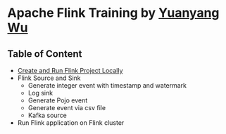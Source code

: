 # Apache Flink Training by [Yuanyang Wu](https://github.com/yuanyangwu)

## Table of Content

- [Create and Run Flink Project Locally](10_Create_And_Run_Flink_Project_Locally.md)
- Flink Source and Sink
  - Generate integer event with timestamp and watermark
  - Log sink 
  - Generate Pojo event
  - Generate event via csv file
  - Kafka source
- Run Flink application on Flink cluster
